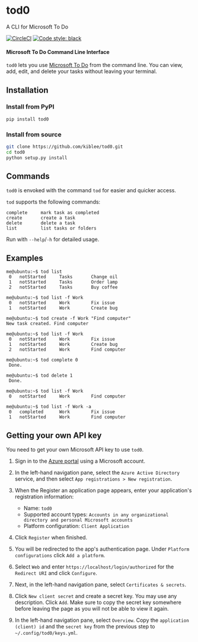 tod0
====

A CLI for Microsoft To Do

[![CircleCI](https://circleci.com/gh/kiblee/tod0.svg?style=svg&circle-token=7c223e0b25b7428107e841926315e74478cacb55)](https://circleci.com/gh/kiblee/tod0)
<a href="https://github.com/psf/black"><img alt="Code style: black" src="https://img.shields.io/badge/code%20style-black-000000.svg"></a>

#### Microsoft To Do Command Line Interface

`tod0` lets you use [Microsoft To Do](https://todo.microsoft.com/) from the command line. 
You can view, add, edit, and delete your tasks without leaving your terminal. 


Installation
------------

### Install from PyPI

```sh
pip install tod0
```

### Install from source

```sh
git clone https://github.com/kiblee/tod0.git
cd tod0
python setup.py install
```


Commands
--------
`tod0` is envoked with the command `tod` for easier and quicker access.

`tod` supports the following commands:

    complete     mark task as completed
    create       create a task
    delete       delete a task
    list         list tasks or folders
    
 
Run with `--help`/`-h` for detailed usage.


Examples
--------
```console
me@ubuntu:~$ tod list
 0   notStarted 	Tasks      	Change oil
 1   notStarted 	Tasks      	Order lamp
 2   notStarted 	Tasks      	Buy coffee

me@ubuntu:~$ tod list -f Work
 0   notStarted 	Work      	Fix issue
 1   notStarted 	Work      	Create bug
 
me@ubuntu:~$ tod create -f Work "Find computer"
New task created. Find computer
 
me@ubuntu:~$ tod list -f Work
 0   notStarted 	Work      	Fix issue
 1   notStarted 	Work      	Create bug
 2   notStarted 	Work      	Find computer
 
me@ubuntu:~$ tod complete 0
 Done.
 
me@ubuntu:~$ tod delete 1 
 Done.
 
me@ubuntu:~$ tod list -f Work
 0   notStarted 	Work      	Find computer
 
me@ubuntu:~$ tod list -f Work -a
 0   completed  	Work      	Fix issue
 1   notStarted 	Work      	Find computer
```


Getting your own API key
------------------------

You need to get your own Microsoft API key to use `tod0`. 
  1. Sign in to the [Azure portal](https://portal.azure.com/) using a Microsoft account.
  2. In the left-hand navigation pane, select the `Azure Active Directory` service, and then select `App registrations > New registration`.
  3. When the Register an application page appears, enter your application's registration information:
     - Name: `tod0`
     - Supported account types: `Accounts in any organizational directory and personal Microsoft accounts`
     - Platform configuration: `Client Application`
  4. Click `Register` when finished.
  5. You will be redirected to the app's authentication page. Under `Platform configurations` click `Add a platform`. 
  6. Select `Web` and enter `https://localhost/login/authorized` for the `Redirect URI` and click `Configure`.
  
  7. Next, in the left-hand navigation pane, select `Certificates & secrets`.
  6. Click `New client secret` and create a secret key. You may use any description. Click `Add`. Make sure to copy the secret key somewhere before leaving the page as you will not be able to view it again.
  7. In the left-hand navigation pane, select `Overview`. Copy the `application (client) id` and the `secret key` from the previous step to `~/.config/tod0/keys.yml`. 
  
